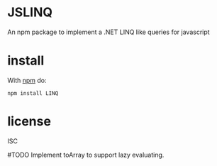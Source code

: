 # JSLINQ

An npm package to implement a .NET LINQ like queries for javascript

# install

With [npm](https://npmjs.org) do:

```
npm install LINQ
```

# license

ISC

#TODO
Implement toArray to support lazy evaluating.

